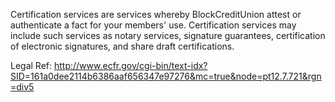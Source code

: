
Certification services are services whereby BlockCreditUnion attest or authenticate a fact for your members' use. Certification services may include such services as notary services, signature guarantees, certification of electronic signatures, and share draft certifications.

Legal Ref: http://www.ecfr.gov/cgi-bin/text-idx?SID=161a0dee2114b6386aaf656347e97276&mc=true&node=pt12.7.721&rgn=div5
